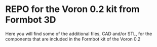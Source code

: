 # REPO for the Voron 0.2 kit from Formbot 3D

Here you will find some of the additional files, CAD and/or STL, for the components that are included in the Formbot kit of the Voron 0.2
